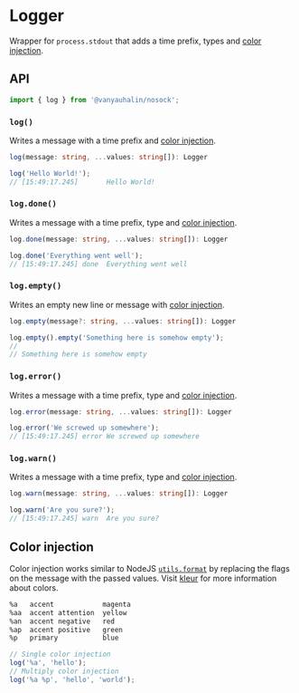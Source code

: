 # Logger

Wrapper for `process.stdout` that adds a time prefix, types and [color injection](#color-injection).

## API

```js
import { log } from '@vanyauhalin/nosock';
```

### `log()`

Writes a message with a time prefix and [color injection](#color-injection).

```ts
log(message: string, ...values: string[]): Logger
```

```js
log('Hello World!');
// [15:49:17.245]       Hello World!
```

### `log.done()`

Writes a message with a time prefix, type and [color injection](#color-injection).

```ts
log.done(message: string, ...values: string[]): Logger
```

```js
log.done('Everything went well');
// [15:49:17.245] done  Everything went well
```

### `log.empty()`

Writes an empty new line or message with [color injection](#color-injection).

```ts
log.empty(message?: string, ...values: string[]): Logger
```

```js
log.empty().empty('Something here is somehow empty');
//
// Something here is somehow empty
```

### `log.error()`

Writes a message with a time prefix, type and [color injection](#color-injection).

```ts
log.error(message: string, ...values: string[]): Logger
```

```js
log.error('We screwed up somewhere');
// [15:49:17.245] error We screwed up somewhere
```

### `log.warn()`

Writes a message with a time prefix, type and [color injection](#color-injection).

```ts
log.warn(message: string, ...values: string[]): Logger
```

```js
log.warn('Are you sure?');
// [15:49:17.245] warn  Are you sure?
```

## Color injection

Color injection works similar to NodeJS [`utils.format`](https://nodejs.org/api/util.html#utilformatformat-args) by replacing the flags on the message with the passed values. Visit [kleur](https://github.com/lukeed/kleur) for more information about colors.

```sh
%a   accent            magenta
%aa  accent attention  yellow
%an  accent negative   red
%ap  accent positive   green
%p   primary           blue
```

```js
// Single color injection
log('%a', 'hello');
// Multiply color injection
log('%a %p', 'hello', 'world');
```
